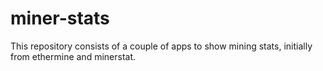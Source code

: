 # miner-stats
This repository consists of a couple of apps to show mining stats, initially from ethermine and minerstat.